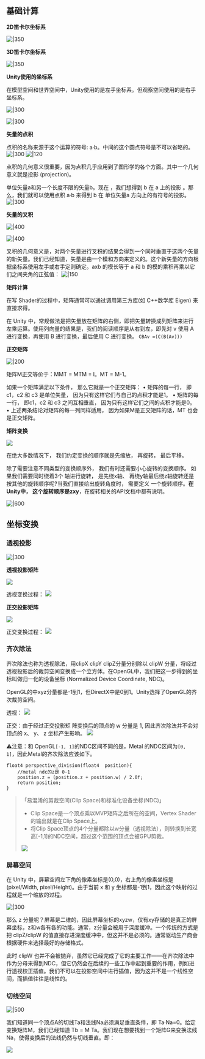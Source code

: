 
## 基础计算

**2D笛卡尔坐标系**

![|350](https://raw.githubusercontent.com/BlairRenaissance/ImageHost/main/20240222143020.png)

**3D笛卡尔坐标系**

![|350](https://raw.githubusercontent.com/BlairRenaissance/ImageHost/main/20240222142955.png)


**Unity使用的坐标系**

在模型空间和世界空间中，Unity使用的是左手坐标系。但观察空间使用的是右手坐标系。

![|300](https://raw.githubusercontent.com/BlairRenaissance/ImageHost/main/20240222142326.png)

![|300](https://raw.githubusercontent.com/BlairRenaissance/ImageHost/main/20240222142335.png)

**矢量的点积**

点积的名称来源于这个运算的符号: a·b。中间的这个圆点符号是不可以省略的。
![|300](https://raw.githubusercontent.com/BlairRenaissance/ImageHost/main/20240222145448.png)
![|120](https://raw.githubusercontent.com/BlairRenaissance/ImageHost/main/20240222145505.png)

点积的几何意义很重要，因为点积几乎应用到了图形学的各个方面。其中一个几何意义就是投影 (projection)。

单位矢量a和另一个长度不限的矢量b。现在 ，我们想得到 b 在 a 上的投影 。那么，我们就可以使用点积 a·b 来得到 b 在 单位矢量a 方向上的有符号的投影。
![|300](https://raw.githubusercontent.com/BlairRenaissance/ImageHost/main/20240222200441.png)


**矢量的叉积**

![|400](https://raw.githubusercontent.com/BlairRenaissance/ImageHost/main/20240222145520.png)

![|400](https://raw.githubusercontent.com/BlairRenaissance/ImageHost/main/20240222145535.png)

叉积的几何意义是，对两个矢量进行叉积的结果会得到一个同时垂直于这两个矢量的新矢量。我们已经知道，矢量是由一个模和方向来定义的。这个新矢量的方向根据坐标系使用左手或右手定则确定。axb 的模长等于 a 和 b 的模的乘积再乘以它们之间夹角的正弦值：
![|150](https://raw.githubusercontent.com/BlairRenaissance/ImageHost/main/20240222193725.png)


**矩阵计算**

在写 Shader的过程中，矩阵通常可以通过调用第三方库(如 C++数学库 Eigen) 来直接求得。

在 Unity 中，常规做法是把矢量放在矩阵的右侧，即把矢量转换成列矩阵来进行左乘运算。使用列向量的结果是，我们的阅读顺序是从右到左，即先对 v 使用 A 进行变换，再使用 B 进行变换，最后使用 C 进行变换。
`CBAv =(C(B(Av)))`


**正交矩阵**

![|200](https://raw.githubusercontent.com/BlairRenaissance/ImageHost/main/20240222212516.png)

矩阵M正交等价于：MMT = MTM = I。MT = M-1。

如果一个矩阵满足以下条件， 那么它就是一个正交矩阵：
• 矩阵的每一行， 即c1，c2 和 c3 是单位矢量， 因为只有这样它们与自己的点积才能是1。
• 矩阵的每一行， 即c1，c2 和 c3 之间互相垂直， 因为只有这样它们之间的点积才能是0。  
• 上述两条结论对矩阵的每一列同样适用， 因为如果M是正交矩阵的话，MT 也会是正交矩阵。

**矩阵变换**

![](https://raw.githubusercontent.com/BlairRenaissance/ImageHost/main/20240222212035.png)

在绝大多数情况下， 我们约定变换的顺序就是先缩放， 再旋转， 最后平移。

除了需要注意不同类型的变换顺序外， 我们有时还需要小心旋转的变换顺序。  如果我们需要同时绕着3个 轴进行旋转， 是先绕x轴、 再绕y轴最后绕z轴旋转还是按其他的旋转顺序呢?当我们直接给出旋转角度时， 需要定义 一个旋转顺序。**在Unity中， 这个旋转顺序是zxy**，在旋转相关的API文档中都有说明。

![|600](https://raw.githubusercontent.com/BlairRenaissance/ImageHost/main/20240222214510.png)


## 坐标变换

### 透视投影
![|300](https://raw.githubusercontent.com/BlairRenaissance/ImageHost/main/20240302152110.png)

**透视投影矩阵**

![](https://raw.githubusercontent.com/BlairRenaissance/ImageHost/main/WX20240302-141553%402x.png)

透视变换过程：
![](https://raw.githubusercontent.com/BlairRenaissance/ImageHost/main/20240302150037.png)

**正交投影矩阵**

![](https://raw.githubusercontent.com/BlairRenaissance/ImageHost/main/20240302150224.png)

正交变换过程：
![](https://raw.githubusercontent.com/BlairRenaissance/ImageHost/main/20240302150127.png)

### 齐次除法

齐次除法也称为透视除法，用clipX clipY clipZ分量分别除以 clipW 分量，将经过透视投影后的裁剪空间变换成一个立方体。在OpenGL中，我们把这一步得到的坐标叫做归一化的设备坐标 (Normalized Device Coordinate, NDC)。

OpenGL的中xyz分量都是-1到1，但DirectX中是0到1。Unity选择了OpenGL的齐次裁剪空间。

透视：
![](https://raw.githubusercontent.com/BlairRenaissance/ImageHost/main/20240302150316.png)

正交：由于经过正交投影矩 阵变换后的顶点的 w 分量是 1, 因此齐次除法并不会对顶点的 x、 y、 z 坐标产生影响。
![](https://raw.githubusercontent.com/BlairRenaissance/ImageHost/main/20240302150354.png)

⚠️注意：和 OpenGL`[-1, 1]`的NDC区间不同的是，Metal 的NDC区间为`[0, 1]`，因此Metal的齐次除法应该如下。

```
float4 perspective_division(float4  position){
    //metal ndc的z是 0-1
    position.z = (position.z + position.w) / 2.0f;
    return position;
}
```


> 「易混淆的剪裁空间(Clip Space)和标准化设备坐标(NDC)」
> 
> - Clip Space是一个顶点乘以MVP矩阵之后所在的空间，Vertex Shader的输出就是在Clip Space上。
> - 将Clip Space顶点的4个分量都除以w分量（透视除法），则转换到长宽高[-1,1]的NDC空间，超过这个范围的顶点会被GPU剪裁。
> 
> ![](https://raw.githubusercontent.com/BlairRenaissance/ImageHost/main/Pasted%20image%2020231012180459.png)

### 屏幕空间

在 Unity 中，屏幕空间左下角的像素坐标是(0,0)，右上角的像素坐标是(pixel/Width, pixel/Height)。由于当前 x 和 y 坐标都是-1到1，因此这个映射的过程就是一个缩放的过程。

![|300](https://raw.githubusercontent.com/BlairRenaissance/ImageHost/main/20240302151812.png)

那么 z 分量呢？屏幕是二维的，因此屏幕坐标的xyzw，仅有xy存储的是真正的屏幕坐标，z和w各有各的功能。通常，z分量会被用于深度缓冲。一个传统的方式是把 clipZ/clipW 的值直接存进深度缓冲中，但这并不是必须的。通常驱动生产商会根据硬件来选择最好的存储格式。

此时 clipW 也并不会被抛弃，虽然它已经完成了它的主要工作——在齐次除法中作为分母来得到NDC，但它仍然会在后续的一些工作中起到重要的作用，例如进行透视校正插值。我们不可以在投影空间中进行插值，因为这并不是一个线性空间，而插值往往是线性的。

### 切线空间

![|500](https://raw.githubusercontent.com/BlairRenaissance/ImageHost/main/20240305212958.png)

我们知道同一个顶点A的切线Ta和法线Na必须满足垂直条件，即 Ta·Na=0。给定变换矩阵M，我们已经知道 Tb = M Ta。我们现在想要找到一个矩阵G来变换法线Na，使得变换后的法线仍然与切线垂直。即：

![](https://raw.githubusercontent.com/BlairRenaissance/ImageHost/main/20240302153925.png)

